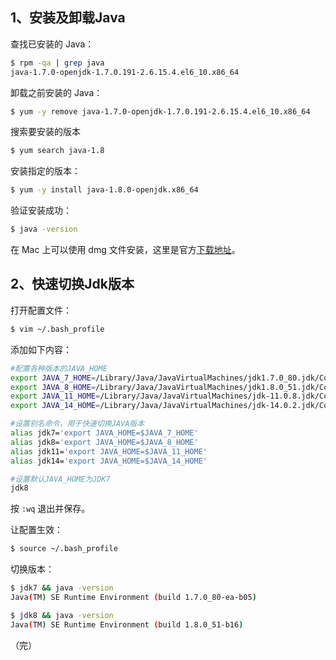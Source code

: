 ## 1、安装及卸载Java

查找已安装的 Java：

```sh
$ rpm -qa | grep java
java-1.7.0-openjdk-1.7.0.191-2.6.15.4.el6_10.x86_64
```

卸载之前安装的 Java：

```sh
$ yum -y remove java-1.7.0-openjdk-1.7.0.191-2.6.15.4.el6_10.x86_64
```

搜索要安装的版本

```sh
$ yum search java-1.8
```

安装指定的版本：

```sh
$ yum -y install java-1.8.0-openjdk.x86_64
```

验证安装成功：

```sh
$ java -version
```

在 Mac 上可以使用 dmg 文件安装，这里是官方[下载地址](https://www.oracle.com/java/technologies/javase-downloads.html)。



## 2、快速切换Jdk版本

打开配置文件：

```sh
$ vim ~/.bash_profile
```

添加如下内容：

```sh
#配置各种版本的JAVA_HOME
export JAVA_7_HOME=/Library/Java/JavaVirtualMachines/jdk1.7.0_80.jdk/Contents/Home 
export JAVA_8_HOME=/Library/Java/JavaVirtualMachines/jdk1.8.0_51.jdk/Contents/Home 
export JAVA_11_HOME=/Library/Java/JavaVirtualMachines/jdk-11.0.8.jdk/Contents/Home 
export JAVA_14_HOME=/Library/Java/JavaVirtualMachines/jdk-14.0.2.jdk/Contents/Home 

#设置别名命令，用于快速切换JAVA版本
alias jdk7='export JAVA_HOME=$JAVA_7_HOME' 
alias jdk8='export JAVA_HOME=$JAVA_8_HOME'
alias jdk11='export JAVA_HOME=$JAVA_11_HOME'
alias jdk14='export JAVA_HOME=$JAVA_14_HOME'

#设置默认JAVA_HOME为JDK7
jdk8
```

按 `:wq` 退出并保存。

让配置生效：

```sh
$ source ~/.bash_profile
```

切换版本：

```sh
$ jdk7 && java -version
Java(TM) SE Runtime Environment (build 1.7.0_80-ea-b05) 

$ jdk8 && java -version
Java(TM) SE Runtime Environment (build 1.8.0_51-b16) 
```



（完）